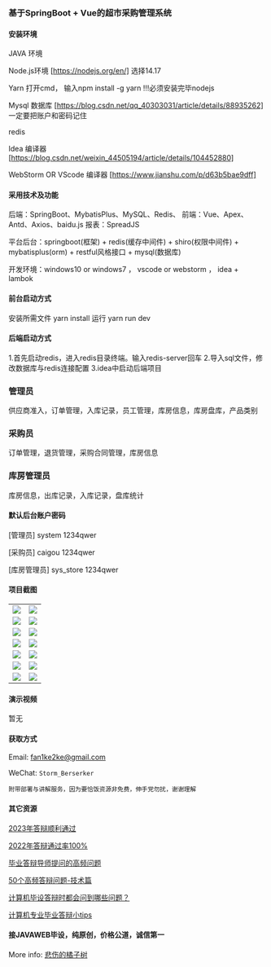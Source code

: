 ### 基于SpringBoot + Vue的超市采购管理系统

#### 安装环境

JAVA 环境 

Node.js环境 [https://nodejs.org/en/] 选择14.17

Yarn 打开cmd， 输入npm install -g yarn !!!必须安装完毕nodejs

Mysql 数据库 [https://blog.csdn.net/qq_40303031/article/details/88935262] 一定要把账户和密码记住

redis

Idea 编译器 [https://blog.csdn.net/weixin_44505194/article/details/104452880]

WebStorm OR VScode 编译器 [https://www.jianshu.com/p/d63b5bae9dff]

#### 采用技术及功能

后端：SpringBoot、MybatisPlus、MySQL、Redis、
前端：Vue、Apex、Antd、Axios、baidu.js
报表：SpreadJS

平台后台：springboot(框架) + redis(缓存中间件) + shiro(权限中间件) + mybatisplus(orm) + restful风格接口 + mysql(数据库)

开发环境：windows10 or windows7 ， vscode or webstorm ， idea + lambok

#### 前台启动方式

安装所需文件 yarn install 
运行 yarn run dev

#### 后端启动方式

1.首先启动redis，进入redis目录终端。输入redis-server回车
2.导入sql文件，修改数据库与redis连接配置
3.idea中启动后端项目

### 管理员
供应商准入，订单管理，入库记录，员工管理，库房信息，库房盘库，产品类别

### 采购员
订单管理，退货管理，采购合同管理，库房信息

### 库房管理员
库房信息，出库记录，入库记录，盘库统计

#### 默认后台账户密码

[管理员]
system
1234qwer

[采购员]
caigou
1234qwer

[库房管理员]
sys_store
1234qwer

#### 项目截图

|  |  |
|---------------------|---------------------|
|![](https://fank-bucket-oss.oss-cn-beijing.aliyuncs.com/img/1683868449983.png) | ![](https://fank-bucket-oss.oss-cn-beijing.aliyuncs.com/img/1683868654519.png) |
|![](https://fank-bucket-oss.oss-cn-beijing.aliyuncs.com/img/1683868423491.png) | ![](https://fank-bucket-oss.oss-cn-beijing.aliyuncs.com/img/1683868633350.png) |
|![](https://fank-bucket-oss.oss-cn-beijing.aliyuncs.com/img/1683868394681.png) | ![](https://fank-bucket-oss.oss-cn-beijing.aliyuncs.com/img/1683868578419.png) |
|![](https://fank-bucket-oss.oss-cn-beijing.aliyuncs.com/img/1683868375427.png) | ![](https://fank-bucket-oss.oss-cn-beijing.aliyuncs.com/img/1683868568011.png) |
|![](https://fank-bucket-oss.oss-cn-beijing.aliyuncs.com/img/1683868348161.png) | ![](https://fank-bucket-oss.oss-cn-beijing.aliyuncs.com/img/1683868554338.png) |
|![](https://fank-bucket-oss.oss-cn-beijing.aliyuncs.com/img/1683868693704.png) | ![](https://fank-bucket-oss.oss-cn-beijing.aliyuncs.com/img/1683868535310.png) |
|![](https://fank-bucket-oss.oss-cn-beijing.aliyuncs.com/img/1683868245655.jpg) | ![](https://fank-bucket-oss.oss-cn-beijing.aliyuncs.com/img/1683868498352.png) |

#### 演示视频

暂无

#### 获取方式

Email: fan1ke2ke@gmail.com

WeChat: `Storm_Berserker`

`附带部署与讲解服务，因为要恰饭资源非免费，伸手党勿扰，谢谢理解`

#### 其它资源

[2023年答辩顺利通过](https://berserker287.github.io/2023/06/14/2023%E5%B9%B4%E7%AD%94%E8%BE%A9%E9%A1%BA%E5%88%A9%E9%80%9A%E8%BF%87/)

[2022年答辩通过率100%](https://berserker287.github.io/2022/05/25/%E9%A1%B9%E7%9B%AE%E4%BA%A4%E6%98%93%E8%AE%B0%E5%BD%95/)

[毕业答辩导师提问的高频问题](https://berserker287.github.io/2023/06/13/%E6%AF%95%E4%B8%9A%E7%AD%94%E8%BE%A9%E5%AF%BC%E5%B8%88%E6%8F%90%E9%97%AE%E7%9A%84%E9%AB%98%E9%A2%91%E9%97%AE%E9%A2%98/)

[50个高频答辩问题-技术篇](https://berserker287.github.io/2023/06/13/50%E4%B8%AA%E9%AB%98%E9%A2%91%E7%AD%94%E8%BE%A9%E9%97%AE%E9%A2%98-%E6%8A%80%E6%9C%AF%E7%AF%87/)

[计算机毕设答辩时都会问到哪些问题？](https://www.zhihu.com/question/31020988)

[计算机专业毕业答辩小tips](https://zhuanlan.zhihu.com/p/145911029)


#### 接JAVAWEB毕设，纯原创，价格公道，诚信第一

More info: [悲伤的橘子树](https://berserker287.github.io/)
